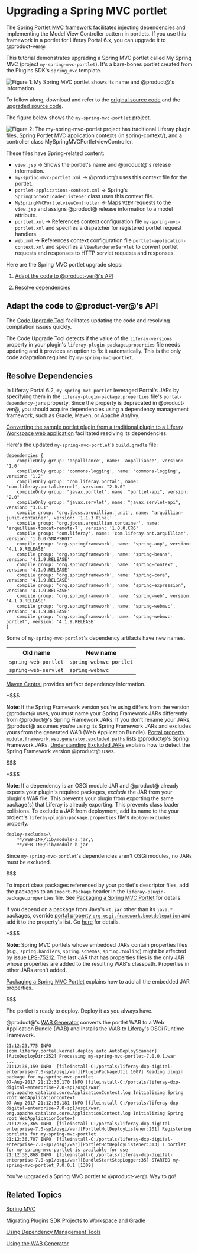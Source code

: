 # Upgrading a Spring MVC portlet [](id=upgrading-a-spring-mvc-portlet)

The [Spring Portlet MVC framework](https://docs.spring.io/spring/docs/current/spring-framework-reference/html/portlet.html)
facilitates injecting dependencies and implementing the Model View Controller
pattern in portlets. If you use this framework in a portlet for Liferay Portal
6.x, you can upgrade it to @product-ver@. 

This tutorial demonstrates upgrading a Spring MVC portlet called My Spring MVC
(project `my-spring-mvc-portlet`). It's a bare-bones portlet created from the
Plugins SDK's `spring_mvc` template. 

![Figure 1: My Spring MVC portlet shows its name and @product@'s information.](../../../../images/upgraded-spring-mvc-portlet.png)

To follow along, download and refer to the
[original source code](https://dev.liferay.com/documents/10184/656312/my-spring-mvc-portlet-pre-7-0-upgrade.zip)
and the 
[upgraded source code](https://dev.liferay.com/documents/10184/656312/my-spring-mvc-portlet-post-7-0-upgrade.zip).

The figure below shows the `my-spring-mvc-portlet` project.

![Figure 2: The `my-spring-mvc-portlet` project has traditional Liferay plugin files, Spring Portlet MVC application contexts (in `spring-context/`), and a controller class `MySpringMVCPortletviewController`. ](../../../../images/upgrading-spring-mvc-portlets-folder-structure.png)

These files have Spring-related content:

-   `view.jsp` &rarr; Shows the portlet's name and @product@'s release
    information.
-   `my-spring-mvc-portlet.xml` &rarr; @product@ uses this context file for the
    portlet.
-   `portlet-applications-context.xml` &rarr; Spring's
    `SpringContextLoaderListener` class uses this context file. 
-   `MySpringMVCPortletviewController` &rarr; Maps `VIEW` requests to the
    `view.jsp` and assigns @product@ release information to a model attribute.
-   `portlet.xml` &rarr; References context configuration file
    `my-spring-mvc-portlet.xml` and specifies a dispatcher for registered
    portlet request handlers.
-   `web.xml` &rarr; References context configuration file
    `portlet-application-context.xml` and specifies a `ViewRendererServlet` to
    convert portlet requests and responses to HTTP servlet requests and
    responses.

Here are the Spring MVC portlet upgrade steps:

1.  [Adapt the code to @product-ver@'s API](#adapt-the-code-to-liferay-api-changes)

2.  [Resolve dependencies](#resolve-dependencies)

## Adapt the code to @product-ver@'s API [](id=adapt-the-code-to-liferay-api-changes)

The
[Code Upgrade Tool](/develop/tutorials/-/knowledge_base/7-0/adapting-to-liferay-7s-api-with-the-code-upgrade-tool)
facilitates updating the code and resolving compilation issues quickly.

The Code Upgrade Tool detects if the value of the `liferay-versions` property in
your plugin's `liferay-plugin-package.properties` file needs updating and it
provides an option to fix it automatically. This is the only code adaptation
required by `my-spring-mvc-portlet`. 

## Resolve Dependencies [](id=resolve-dependencies)

In Liferay Portal 6.2, `my-spring-mvc-portlet` leveraged Portal's JARs by
specifying them in the `liferay-plugin-package.properties` file's
`portal-dependency-jars` property. Since the property is deprecated in
@product-ver@, you should acquire dependencies using a dependency management
framework, such as Gradle, Maven, or Apache Ant/Ivy.

[Converting the sample portlet plugin from a traditional plugin to a Liferay Workspace web application](/develop/tutorials/-/knowledge_base/7-0/migrating-traditional-plugins-to-workspace-web-applications)
facilitated resolving its dependencies. 

Here's the updated `my-spring-mvc-portlet`'s `build.gradle` file:

    dependencies {
    	compileOnly group: 'aopalliance', name: 'aopalliance', version: '1.0'
    	compileOnly group: 'commons-logging', name: 'commons-logging', version: '1.2'
    	compileOnly group: "com.liferay.portal", name: "com.liferay.portal.kernel", version: "2.0.0"
    	compileOnly group: "javax.portlet", name: "portlet-api", version: "2.0"
    	compileOnly group: "javax.servlet", name: "javax.servlet-api", version: "3.0.1"
    	compile group: 'org.jboss.arquillian.junit', name: 'arquillian-junit-container', version: '1.1.3.Final'
    	compile group: 'org.jboss.arquillian.container', name: 'arquillian-tomcat-remote-7', version: '1.0.0.CR6'
    	compile group: 'com.liferay', name: 'com.liferay.ant.arquillian', version: '1.0.0-SNAPSHOT'
    	compile group: 'org.springframework', name: 'spring-aop', version: '4.1.9.RELEASE'
    	compile group: 'org.springframework', name: 'spring-beans', version: '4.1.9.RELEASE'
    	compile group: 'org.springframework', name: 'spring-context', version: '4.1.9.RELEASE'
    	compile group: 'org.springframework', name: 'spring-core', version: '4.1.9.RELEASE'
    	compile group: 'org.springframework', name: 'spring-expression', version: '4.1.9.RELEASE'
    	compile group: 'org.springframework', name: 'spring-web', version: '4.1.9.RELEASE'
    	compile group: 'org.springframework', name: 'spring-webmvc', version: '4.1.9.RELEASE'
    	compile group: 'org.springframework', name: 'spring-webmvc-portlet', version: '4.1.9.RELEASE'
    }

Some of `my-spring-mvc-portlet`'s dependency artifacts have new names. 

 Old name | New name |
 -------- | -------- |
 `spring-web-portlet` | `spring-webmvc-portlet` |
 `spring-web-servlet` | `spring-webmvc` |

[Maven Central](https://search.maven.org/) provides artifact dependency
information. 

+$$$

**Note**: If the Spring Framework version you're using differs from the version
@product@ uses, you must name your Spring Framework JARs differently from
@product@'s Spring Framework JARs. If you don't rename your JARs, @product@
assumes you're using its Spring Framework JARs and excludes yours from the
generated WAB (Web Application Bundle).
[Portal property `module.framework.web.generator.excluded.paths`](https://docs.liferay.com/ce/portal/7.0-latest/propertiesdoc/portal.properties.html#Module%20Framework)
lists @product@'s Spring Framework JARs. 
[Understanding Excluded JARs](/develop/tutorials/-/knowledge_base/7-0/resolving-a-plugins-dependencies#understanding-excluded-jars)
explains how to detect the Spring Framework version @product@ uses. 

$$$

+$$$

**Note**: If a dependency is an OSGi module JAR and @product@ already exports
your plugin's required packages, *exclude* the JAR from your plugin's WAR file.
This prevents your plugin from exporting the same package(s) that Liferay is
already exporting. This prevents class loader collisions. To exclude a JAR from
deployment, add its name to the your project's
`liferay-plugin-package.properties` file's `deploy-excludes` property.

    deploy-excludes=\
        **/WEB-INF/lib/module-a.jar,\ 
        **/WEB-INF/lib/module-b.jar

Since `my-spring-mvc-portlet`'s dependencies aren't OSGi modules, no JARs
must be excluded.

$$$

To import class packages referenced by your portlet's descriptor files, add the
packages to an `Import-Package` header in the
`liferay-plugin-package.properties` file. See 
[Packaging a Spring MVC Portlet](/develop/tutorials/-/knowledge_base/7-0/spring-mvc#packaging-a-spring-mvc-portlet)
for details.

If you depend on a package from Java's `rt.jar` other than its `java.*`
packages, override
[portal property `org.osgi.framework.bootdelegation`](@platform-ref@/7.0-latest/propertiesdoc/portal.properties.html#Module%20Framework)
and add it to the property's list. Go [here](/develop/tutorials/-/knowledge_base/7-0/resolving-classnotfoundexception-and-noclassdeffounderror-in-osgi-bundles#case-4-the-missing-class-belongs-to-a-java-runtime-package)
for details. 

+$$$

**Note**: Spring MVC portlets whose embedded JARs contain properties files
(e.g., `spring.handlers`, `spring.schemas`, `spring.tooling`) might be affected
by issue
[LPS-75212](https://issues.liferay.com/browse/LPS-75212).
The last JAR that has properties files is the only JAR whose properties are
added to the resulting WAB's classpath. Properties in other JARs aren't added.

[Packaging a Spring MVC Portlet](/develop/tutorials/-/knowledge_base/7-0/spring-mvc#packaging-a-spring-mvc-portlet)
explains how to add all the embedded JAR properties.

$$$

The portlet is ready to deploy. Deploy it as you always have.

@product@'s
[WAB Generator](/develop/tutorials/-/knowledge_base/7-0/using-the-wab-generator)
converts the portlet WAR to a Web Application Bundle (WAB) and installs the WAB
to Liferay's OSGi Runtime Framework. 

    21:12:23,775 INFO  [com.liferay.portal.kernel.deploy.auto.AutoDeployScanner][AutoDeployDir:252] Processing my-spring-mvc-portlet-7.0.0.1.war
    ...
    21:12:36,159 INFO  [fileinstall-C:/portals/liferay-dxp-digital-enterprise-7.0-sp1/osgi/war][PluginPackageUtil:1007] Reading plugin package for my-spring-mvc-portlet
    07-Aug-2017 21:12:36.170 INFO [fileinstall-C:/portals/liferay-dxp-digital-enterprise-7.0-sp1/osgi/war] org.apache.catalina.core.ApplicationContext.log Initializing Spring root WebApplicationContext
    07-Aug-2017 21:12:36.181 INFO [fileinstall-C:/portals/liferay-dxp-digital-enterprise-7.0-sp1/osgi/war] org.apache.catalina.core.ApplicationContext.log Initializing Spring root WebApplicationContext
    21:12:36,365 INFO  [fileinstall-C:/portals/liferay-dxp-digital-enterprise-7.0-sp1/osgi/war][PortletHotDeployListener:201] Registering portlets for my-spring-mvc-portlet
    21:12:36,707 INFO  [fileinstall-C:/portals/liferay-dxp-digital-enterprise-7.0-sp1/osgi/war][PortletHotDeployListener:313] 1 portlet for my-spring-mvc-portlet is available for use
    21:12:36,868 INFO  [fileinstall-C:/portals/liferay-dxp-digital-enterprise-7.0-sp1/osgi/war][BundleStartStopLogger:35] STARTED my-spring-mvc-portlet_7.0.0.1 [1309]

You've upgraded a Spring MVC portlet to @product-ver@. Way to go!

## Related Topics [](id=related-topics)

[Spring MVC](/develop/tutorials/-/knowledge_base/7-0/spring-mvc)

[Migrating Plugins SDK Projects to Workspace and Gradle](/develop/tutorials/-/knowledge_base/7-0/migrating-traditional-plugins-to-workspace-web-applications)

[Using Dependency Management Tools](/develop/tutorials/-/knowledge_base/7-0/resolving-a-plugins-dependencies#managing-dependencies-with-ivy)

[Using the WAB Generator](/develop/tutorials/-/knowledge_base/7-0/using-the-wab-generator)
